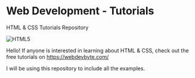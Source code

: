 # Web Development - Tutorials
HTML &amp; CSS Tutorials Repository

![HTML5](https://image.ibb.co/dXHxO6/html_image.png)

Hello! If anyone is interested in learning about HTML & CSS, check out the free tutorials on https://webdevbyte.com/

I will be using this repository to include all the examples.
